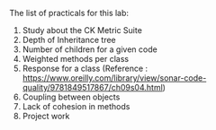 The list of practicals for this lab:

1. Study about the CK Metric Suite
2. Depth of Inheritance tree
3. Number of children for a given code
4. Weighted methods per class
5. Response for a class (Reference : https://www.oreilly.com/library/view/sonar-code-quality/9781849517867/ch09s04.html)
6. Coupling between objects
7. Lack of cohesion in methods
8. Project work
